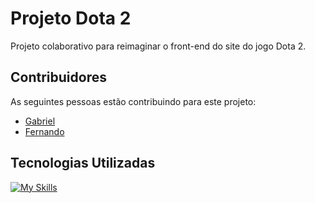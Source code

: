 # Projeto Dota 2

Projeto colaborativo para reimaginar o front-end do site do jogo Dota 2.

## Contribuidores

As seguintes pessoas estão contribuindo para este projeto:
- [Gabriel](https://github.com/arkfiend)
- [Fernando](https://github.com/FernandoProjetosGitHub)

## Tecnologias Utilizadas

[![My Skills](https://skillicons.dev/icons?i=js,html,css)](https://skillicons.dev)
